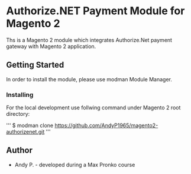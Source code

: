 # Authorize.NET Payment Module for Magento 2

Ths is a Magento 2 module which integrates Authorize.Net payment gateway with Magento 2 application.

## Getting Started

In order to install the module, please use modman Module Manager.

### Installing

For the local development use follwing command under Magento 2 root directory:

'''
$ modman clone https://github.com/AndyP1965/magento2-authorizenet.git
'''

## Author

* Andy P. - developed during a Max Pronko course
